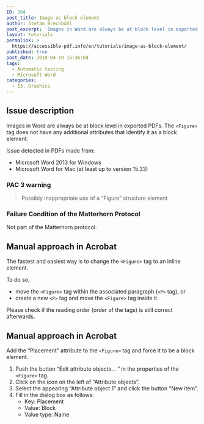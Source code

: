 ```yaml
---
ID: 384
post_title: Image as block element
author: Stefan Brechbühl
post_excerpt: 'Images in Word are always be at block level in exported PDFs. The &lt;Figure&gt; tag does not have any additional attributes that identify it as a block element.'
layout: tutorials
permalink: >
  https://accessible-pdf.info/en/tutorials/image-as-block-element/
published: true
post_date: 2018-04-19 15:36:04
tags:
  - Automatic testing
  - Microsoft Word
categories:
  - 13. Graphics
---
```

## Issue description

Images in Word are always be at block level in exported PDFs. The `<Figure>` tag does not have any additional attributes that identify it as a block element.

Issue detected in PDFs made from:

- Microsoft Word 2013 for Windows
- Microsoft Word for Mac (at least up to version 15.33)

### PAC 3 warning

> Possibly inappropriate use of a “Figure” structure element

### Failure Condition of the Matterhorn Protocol

Not part of the Matterhorn protocol.

## Manual approach in Acrobat

The fastest and easiest way is to change the `<Figure>` tag to an inline element.

To do so,

- move the `<Figure>` tag within the associated paragraph (`<P>` tag), or
- create a new `<P>` tag and move the `<Figure>` tag inside it.

Please check if the reading order (order of the tags) is still correct afterwards.

## Manual approach in Acrobat

Add the “Placement” attribute to the `<Figure>` tag and force it to be a block element.

1. Push the button “Edit attribute objects... ” in the properties of the `<Figure>` tag.
2. Click on the icon on the left of “Attribute objects”.
3. Select the appearing “Attribute object 1” and click the button “New item”.
4. Fill in the dialog box as follows: 
    - Key: Placement
    - Value: Block
    - Value type: Name
